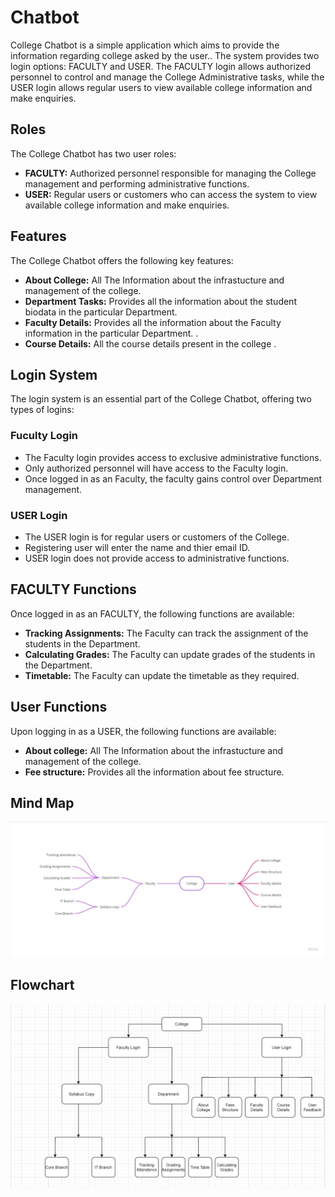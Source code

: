 <h1>Chatbot</h1>
<p>College Chatbot is a simple application which aims to provide the information regarding college asked by the user.. The system provides two login options: FACULTY and USER. The FACULTY login allows authorized personnel to control and manage the College Administrative tasks, while the USER login allows regular users to view available college information and make enquiries.</p>

<h2> Roles</h2>
<p>The College Chatbot has two user roles:</p>
<ul>
  <li><strong>FACULTY:</strong> Authorized personnel responsible for managing the College management and performing administrative functions.</li>
  <li><strong>USER:</strong> Regular users or customers who can access the system to view available college information and make enquiries.</li>
</ul>

<h2>Features</h2>
<p>The College Chatbot offers the following key features:</p>
<ul>
  <li><strong>About College:</strong> All The Information about the infrastucture and management of the college.</li>
  <li><strong>Department Tasks:</strong> Provides all the information about the student biodata in the particular Department.</li>
  <li><strong>Faculty Details:</strong> Provides all the information about the Faculty information in the particular Department. .</li>
  <li><strong>Course Details:</strong> All the course details present in the college .</li>
</ul>

<h2>Login System</h2>
<p>The login system is an essential part of the College Chatbot, offering two types of logins:</p>
<h3>Fuculty Login</h3>
<ul>
  <li>The Faculty login provides access to exclusive administrative functions.</li>
  <li>Only authorized personnel will have access to the Faculty login.</li>
  <li>Once logged in as an Faculty, the faculty gains control over Department management.</li>
</ul>

<h3>USER Login</h3>
<ul>
  <li>The USER login is for regular users or customers of the College.</li>
  <li>Registering user will enter the name and thier email ID.</li>
  <li>USER login does not provide access to administrative functions.</li>
</ul>

<h2>FACULTY Functions</h2>
<p>Once logged in as an FACULTY, the following functions are available:</p>
<ul>
  <li><strong>Tracking Assignments:</strong> The Faculty can track the assignment of the students in the Department.</li>
  <li><strong>Calculating Grades:</strong> The Faculty can update grades of the students in the Department.</li>
  <li><strong>Timetable:</strong> The Faculty can update the timetable as they required.</li>
</ul>

<h2>User Functions</h2>
<p>Upon logging in as a USER, the following functions are available:</p>
<ul>
  <li><strong>About college:</strong> All The Information about the infrastucture and management of the college.</li>
  <li><strong>Fee structure:</strong> Provides all the information about fee structure.</li>
</ul>
<h2>Mind Map</h2>
<img src="https://github.com/Prajwalds1/Chatbot004/blob/main/Mindmap.jpg"></img>

<h2>Flowchart</h2>
<img src="https://github.com/Prajwalds1/Chatbot004/blob/main/FLOWCHART.png"></img>

